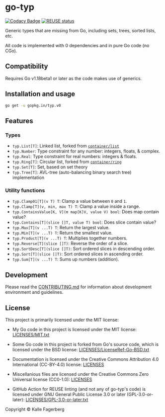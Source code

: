 <!--
SPDX-FileCopyrightText: 2022 Kalle Fagerberg

SPDX-License-Identifier: CC-BY-4.0
-->

# go-typ

[![Codacy Badge](https://api.codacy.com/project/badge/Grade/6b0289f204c044c2911a53c67a4833d9)](https://app.codacy.com/gh/go-typ/typ?utm_source=github.com&utm_medium=referral&utm_content=go-typ/typ&utm_campaign=Badge_Grade_Settings)
[![REUSE status](https://api.reuse.software/badge/github.com/go-typ/typ)](https://api.reuse.software/info/github.com/go-typ/typ)

Generic types that are missing from Go, including sets, trees, sorted lists, etc.

All code is implemented with 0 dependencies and in pure Go code (no CGo).

## Compatibility

Requires Go v1.18beta1 or later as the code makes use of generics.

## Installation and usage

```sh
go get -u gopkg.in/typ.v0
```

## Features

### Types

- `typ.List[T]`: Linked list, forked from [`container/list`](https://pkg.go.dev/container/list)
- `typ.Number`: Type constraint for any number: integers, floats, & complex.
- `typ.Real`: Type constraint for real numbers: integers & floats.
- `typ.Ring[T]`: Circular list, forked from [`container/ring`](https://pkg.go.dev/container/ring)
- `typ.Set[T]`: Set, based on set theory
- `typ.Tree[T]`: AVL-tree (auto-balancing binary search tree) implementation

### Utility functions

- `typ.Clamp01[T](v T) T`: Clamp a value between `0` and `1`.
- `typ.Clamp[T](v, min, max T) T`: Clamp a value inside a range.
- `typ.ContainsValue[K, V](m map[K]V, value V) bool`: Does map contain value?
- `typ.Contains[T](slice []T, value T) bool`: Does slice contain value?
- `typ.Max[T](v ...T) T`: Return the largest value.
- `typ.Min[T](v ...T) T`: Return the smallest value.
- `typ.Product[T](v ...T) T`: Multiplies together numbers.
- `typ.Reverse[T](slice []T)`: Reverse the order of a slice.
- `typ.SortDesc[T](slice []T)`: Sort ordered slices in descending order.
- `typ.Sort[T](slice []T)`: Sort ordered slices in ascending order.
- `typ.Sum[T](v ...T) T`: Sums up numbers (addition).

## Development

Please read the [CONTRIBUTING.md](CONTRIBUTING.md) for information about
development environment and guidelines.

## License

This project is primarily licensed under the MIT license:

- My Go code in this project is licensed under the MIT license:
  [LICENSES/MIT.txt](LICENSES/MIT.txt)

- Some Go code in this project is forked from Go's source code, which is
  licensed under the BSD license: [LICENSES/LicenseRef-Go-BSD.txt](LICENSES/LicenseRef-Go-BSD.txt)

- Documentation is licensed under the Creative Commons Attribution 4.0
  International (CC-BY-4.0) license: [LICENSES](LICENSES/CC-BY-4.0.txt)

- Miscellanious files are licensed under the Creative Commons Zero Universal
  license (CC0-1.0): [LICENSES](LICENSES/CC0-1.0.txt)

- GitHub Action for REUSE linting (and not any of go-typ's code) is licensed
  under GNU General Public License 3.0 or later (GPL-3.0-or-later):
  [LICENSES/GPL-3.0-or-later.txt](LICENSES/GPL-3.0-or-later.txt)

Copyright &copy; Kalle Fagerberg
